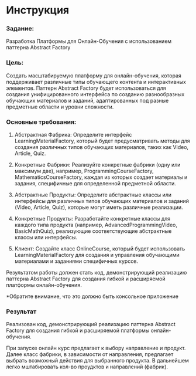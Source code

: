 # Инструкция
### Задание:
Разработка Платформы для Онлайн-Обучения с использованием паттерна Abstract Factory

### Цель:
Создать масштабируемую платформу для онлайн-обучения, которая поддерживает различные типы обучающего контента и интерактивных элементов. Паттерн Abstract Factory будет использоваться для создания унифицированного интерфейса по созданию разнообразных обучающих материалов и заданий, адаптированных под разные предметные области и уровни сложности.

### Основные требования:

1. Абстрактная Фабрика: Определите интерфейс LearningMaterialFactory, который будет предусматривать методы для создания различных типов обучающих материалов, таких как Video, Article, Quiz.

2. Конкретные Фабрики: Реализуйте конкретные фабрики (одну или максимум две), например, ProgrammingCourseFactory, MathematicsCourseFactory, каждая из которых создает материалы и задания, специфичные для определенной предметной области.

3. Абстрактные Продукты: Определите абстрактные классы или интерфейсы для различных типов обучающих материалов и заданий (Video, Article, Quiz), которые могут иметь различные реализации.

4. Конкретные Продукты: Разработайте конкретные классы для каждого типа продукта (например, AdvancedProgrammingVideo, BasicMathQuiz), реализующие соответствующие абстрактные классы или интерфейсы.

5. Клиент: Создайте класс OnlineCourse, который будет использовать LearningMaterialFactory для создания и управления обучающими материалами и заданиями специфичных курсов.

Результатом работы должен стать код, демонстрирующий реализацию паттерна Abstract Factory для создания гибкой и расширяемой платформы онлайн-обучения.

*Обратите внимание, что это должно быть консольное приложение

### Результат 
Реализован код, демонстрирующий реализацию паттерна Abstract Factory для создания гибкой и расширяемой платформы онлайн-обучения.

При запуске онлайн курс предлагает к выбору направление и продукт. 
Далее класс фабрики, в зависимости от направления, предлагает выбрать возможный действия для выбранного продукта. 
В дальнейшем легко мштабировать кол-во проудктов и направлений (фабрик). 


